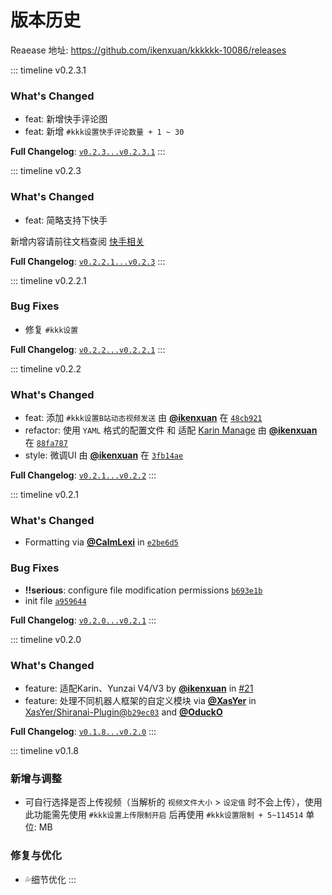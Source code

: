# 版本历史

Reaease 地址: https://github.com/ikenxuan/kkkkkk-10086/releases

::: timeline v0.2.3.1
### What's Changed
* feat: 新增快手评论图
* feat: 新增 `#kkk设置快手评论数量 + 1 ~ 30`

**Full Changelog**: [`v0.2.3...v0.2.3.1`](https://github.com/ikenxuan/kkkkkk-10086/compare/v0.2.3...v0.2.3.1)
:::


::: timeline v0.2.3
### What's Changed
* feat: 简略支持下快手

新增内容请前往文档查阅 [快手相关](https://ikenxuan.github.io/kkkkkk-10086/docs/intro/kuaishou)

**Full Changelog**: [`v0.2.2.1...v0.2.3`](https://github.com/ikenxuan/kkkkkk-10086/compare/v0.2.2.1...v0.2.3)
:::


::: timeline v0.2.2.1

### Bug Fixes
* 修复 `#kkk设置`

**Full Changelog**: [`v0.2.2...v0.2.2.1`](https://github.com/ikenxuan/kkkkkk-10086/compare/v0.2.2...v0.2.2.1)
:::


::: timeline v0.2.2
### What's Changed
* feat:  添加 `#kkk设置B站动态视频发送` 由 [**@ikenxuan**](https://github.com/ikenxuan) 在 [`48cb921`](https://github.com/ikenxuan/kkkkkk-10086/commit/48cb921a2fe6c16a211f39a33932d1bde0601a83)
* refactor: 使用 `YAML` 格式的配置文件 和 适配 [Karin Manage](https://github.com/HalcyonAlcedo/karin-plugin-manage) 由 [**@ikenxuan**](https://github.com/ikenxuan) 在 [`88fa787`](https://github.com/ikenxuan/kkkkkk-10086/commit/88fa787ea2365821deff71298ebc60f8adcd0815)
* style: 微调UI 由 [**@ikenxuan**](https://github.com/ikenxuan) 在 [`3fb14ae`](https://github.com/ikenxuan/kkkkkk-10086/commit/3fb14ae7a4fbe8004e208195b39cdc6503ff8bf6)

**Full Changelog**: [`v0.2.1...v0.2.2`](https://github.com/ikenxuan/kkkkkk-10086/compare/v0.2.1...v0.2.2)
:::


::: timeline v0.2.1
### What's Changed
* Formatting via [**@CalmLexi**](https://github.com/CalmLexi) in [`e2be6d5`](https://github.com/ikenxuan/kkkkkk-10086/commit/e2be6d56e550729cd73a0869bab4840786773da3)

### Bug Fixes
* **!!serious**: configure file modification permissions [`b693e1b`](https://github.com/ikenxuan/kkkkkk-10086/commit/b693e1b38ebc0cb0621b5d9365c906e908db3886)
* init file [`a959644`](https://github.com/ikenxuan/kkkkkk-10086/commit/a959644e4b4d9fe294a843785e99bcd9e4941c25)

**Full Changelog**: [`v0.2.0...v0.2.1`](https://github.com/ikenxuan/kkkkkk-10086/compare/0.2.0...v0.2.1)
:::


::: timeline v0.2.0
### What's Changed
* feature: 适配Karin、Yunzai V4/V3 by [**@ikenxuan**](https://github.com/ikenxuan) in [#21](https://github.com/ikenxuan/kkkkkk-10086/pull/21)
* feature: 处理不同机器人框架的自定义模块 via [**@XasYer**](https://github.com/XasYer) in [XasYer/Shiranai-Plugin@`b29ec03`](https://github.com/XasYer/Shiranai-Plugin/commit/b29ec034fca79cce7f26d55b1573f3e22ecb0942) and [**@OduckO**](https://github.com/OduckO)

**Full Changelog**: [`v0.1.8...v0.2.0`](https://github.com/ikenxuan/kkkkkk-10086/compare/v0.1.8...0.2.0)
:::


::: timeline v0.1.8
### 新增与调整
* 可自行选择是否上传视频（当解析的 `视频文件大小` > `设定值` 时不会上传），使用此功能需先使用 `#kkk设置上传限制开启` 后再使用 `#kkk设置限制 + 5~114514` 单位: MB
### 修复与优化
* 💦细节优化
:::
